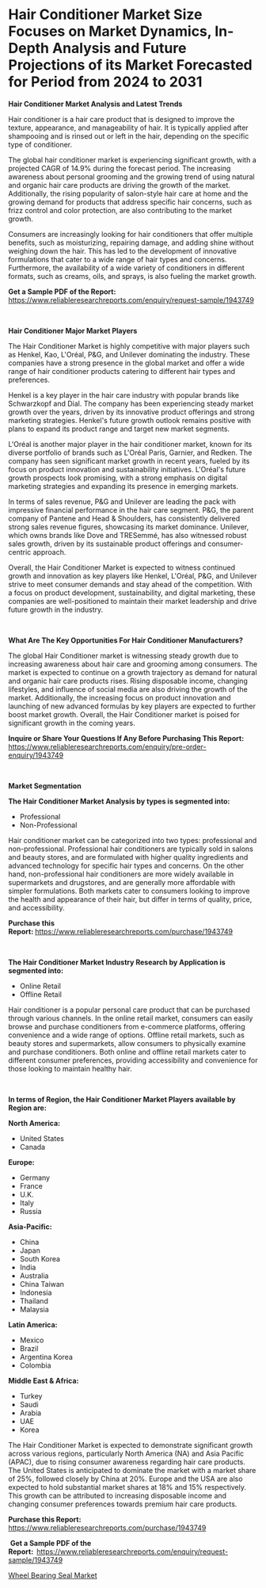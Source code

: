 <p><h1>Hair Conditioner Market Size Focuses on Market Dynamics, In-Depth Analysis and Future Projections of its Market Forecasted for Period from 2024 to 2031</h1></p><p><strong>Hair Conditioner Market Analysis and Latest Trends</strong></p>
<p><p>Hair conditioner is a hair care product that is designed to improve the texture, appearance, and manageability of hair. It is typically applied after shampooing and is rinsed out or left in the hair, depending on the specific type of conditioner.</p><p>The global hair conditioner market is experiencing significant growth, with a projected CAGR of 14.9% during the forecast period. The increasing awareness about personal grooming and the growing trend of using natural and organic hair care products are driving the growth of the market. Additionally, the rising popularity of salon-style hair care at home and the growing demand for products that address specific hair concerns, such as frizz control and color protection, are also contributing to the market growth.</p><p>Consumers are increasingly looking for hair conditioners that offer multiple benefits, such as moisturizing, repairing damage, and adding shine without weighing down the hair. This has led to the development of innovative formulations that cater to a wide range of hair types and concerns. Furthermore, the availability of a wide variety of conditioners in different formats, such as creams, oils, and sprays, is also fueling the market growth.</p></p>
<p><strong>Get a Sample PDF of the Report:&nbsp;</strong> <a href="https://www.reliableresearchreports.com/enquiry/request-sample/1943749">https://www.reliableresearchreports.com/enquiry/request-sample/1943749</a></p>
<p>&nbsp;</p>
<p><strong>Hair Conditioner Major Market Players</strong></p>
<p><p>The Hair Conditioner Market is highly competitive with major players such as Henkel, Kao, L'Oréal, P&G, and Unilever dominating the industry. These companies have a strong presence in the global market and offer a wide range of hair conditioner products catering to different hair types and preferences.</p><p>Henkel is a key player in the hair care industry with popular brands like Schwarzkopf and Dial. The company has been experiencing steady market growth over the years, driven by its innovative product offerings and strong marketing strategies. Henkel's future growth outlook remains positive with plans to expand its product range and target new market segments.</p><p>L'Oréal is another major player in the hair conditioner market, known for its diverse portfolio of brands such as L'Oréal Paris, Garnier, and Redken. The company has seen significant market growth in recent years, fueled by its focus on product innovation and sustainability initiatives. L'Oréal's future growth prospects look promising, with a strong emphasis on digital marketing strategies and expanding its presence in emerging markets.</p><p>In terms of sales revenue, P&G and Unilever are leading the pack with impressive financial performance in the hair care segment. P&G, the parent company of Pantene and Head & Shoulders, has consistently delivered strong sales revenue figures, showcasing its market dominance. Unilever, which owns brands like Dove and TRESemmé, has also witnessed robust sales growth, driven by its sustainable product offerings and consumer-centric approach.</p><p>Overall, the Hair Conditioner Market is expected to witness continued growth and innovation as key players like Henkel, L'Oréal, P&G, and Unilever strive to meet consumer demands and stay ahead of the competition. With a focus on product development, sustainability, and digital marketing, these companies are well-positioned to maintain their market leadership and drive future growth in the industry.</p></p>
<p>&nbsp;</p>
<p><strong>What Are The Key Opportunities For Hair Conditioner Manufacturers?</strong></p>
<p><p>The global Hair Conditioner market is witnessing steady growth due to increasing awareness about hair care and grooming among consumers. The market is expected to continue on a growth trajectory as demand for natural and organic hair care products rises. Rising disposable income, changing lifestyles, and influence of social media are also driving the growth of the market. Additionally, the increasing focus on product innovation and launching of new advanced formulas by key players are expected to further boost market growth. Overall, the Hair Conditioner market is poised for significant growth in the coming years.</p></p>
<p><strong>Inquire or Share Your Questions If Any Before Purchasing This Report:</strong> <a href="https://www.reliableresearchreports.com/enquiry/pre-order-enquiry/1943749">https://www.reliableresearchreports.com/enquiry/pre-order-enquiry/1943749</a></p>
<p>&nbsp;</p>
<p><strong>Market Segmentation</strong></p>
<p><strong>The Hair Conditioner Market Analysis by types is segmented into:</strong></p>
<p><ul><li>Professional</li><li>Non-Professional</li></ul></p>
<p><p>Hair conditioner market can be categorized into two types: professional and non-professional. Professional hair conditioners are typically sold in salons and beauty stores, and are formulated with higher quality ingredients and advanced technology for specific hair types and concerns. On the other hand, non-professional hair conditioners are more widely available in supermarkets and drugstores, and are generally more affordable with simpler formulations. Both markets cater to consumers looking to improve the health and appearance of their hair, but differ in terms of quality, price, and accessibility.</p></p>
<p><strong>Purchase this Report:&nbsp;</strong><a href="https://www.reliableresearchreports.com/purchase/1943749">https://www.reliableresearchreports.com/purchase/1943749</a></p>
<p>&nbsp;</p>
<p><strong>The Hair Conditioner Market Industry Research by Application is segmented into:</strong></p>
<p><ul><li>Online Retail</li><li>Offline Retail</li></ul></p>
<p><p>Hair conditioner is a popular personal care product that can be purchased through various channels. In the online retail market, consumers can easily browse and purchase conditioners from e-commerce platforms, offering convenience and a wide range of options. Offline retail markets, such as beauty stores and supermarkets, allow consumers to physically examine and purchase conditioners. Both online and offline retail markets cater to different consumer preferences, providing accessibility and convenience for those looking to maintain healthy hair.</p></p>
<p>&nbsp;</p>
<p><strong>In terms of Region, the Hair Conditioner Market Players available by Region are:</strong></p>
<p>
    <p> <strong> North America: </strong>
        <ul>
            <li>United States</li>
            <li>Canada</li>
        </ul>
        </p> 
    <p> <strong> Europe: </strong>
        <ul>
            <li>Germany</li>
            <li>France</li>
            <li>U.K.</li>
            <li>Italy</li>
            <li>Russia</li>
        </ul>
        </p> 
    <p> <strong> Asia-Pacific: </strong>
        <ul>
            <li>China</li>
            <li>Japan</li>
            <li>South Korea</li>
            <li>India</li>
            <li>Australia</li>
            <li>China Taiwan</li>
            <li>Indonesia</li>
            <li>Thailand</li>
            <li>Malaysia</li>
        </ul>
        </p> 
    <p> <strong> Latin America: </strong>
        <ul>
            <li>Mexico</li>
            <li>Brazil</li>
            <li>Argentina Korea</li>
            <li>Colombia</li>
        </ul>
        </p> 
    <p> <strong> Middle East & Africa: </strong>
        <ul>
            <li>Turkey</li>
            <li>Saudi</li>
            <li>Arabia</li>
            <li>UAE</li>
            <li>Korea</li>
        </ul>
    </p>
    </p>
<p><p>The Hair Conditioner Market is expected to demonstrate significant growth across various regions, particularly North America (NA) and Asia Pacific (APAC), due to rising consumer awareness regarding hair care products. The United States is anticipated to dominate the market with a market share of 25%, followed closely by China at 20%. Europe and the USA are also expected to hold substantial market shares at 18% and 15% respectively. This growth can be attributed to increasing disposable income and changing consumer preferences towards premium hair care products.</p></p>
<p><strong>Purchase this Report: </strong><a href="https://www.reliableresearchreports.com/purchase/1943749">https://www.reliableresearchreports.com/purchase/1943749</a></p>
<p>&nbsp;<strong>Get a Sample PDF of the Report:&nbsp;&nbsp;</strong><a href="https://www.reliableresearchreports.com/enquiry/request-sample/1943749">https://www.reliableresearchreports.com/enquiry/request-sample/1943749</a></p>
<p><strong></strong></p>
<p><p><a href="https://noble-drawer-34c.notion.site/Wheel-Bearing-Seal-Market-Research-Report-Provides-thorough-Industry-Overview-which-offers-an-In-De-4595242e92b3459ab8074ff4d922a489">Wheel Bearing Seal Market</a></p></p>